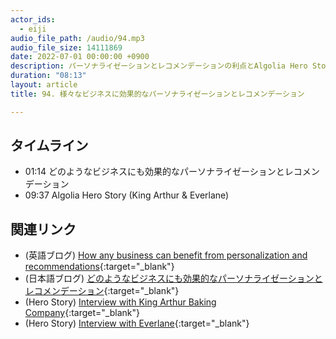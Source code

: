 ```yaml
---
actor_ids:
  - eiji
audio_file_path: /audio/94.mp3
audio_file_size: 14111869 
date: 2022-07-01 00:00:00 +0900
description: パーソナライゼーションとレコメンデーションの利点とAlgolia Hero Storyについて話しました
duration: "08:13"
layout: article
title: 94. 様々なビジネスに効果的なパーソナライゼーションとレコメンデーション

---
```


## タイムライン

- 01:14 どのようなビジネスにも効果的なパーソナライゼーションとレコメンデーション
- 09:37 Algolia Hero Story (King Arthur & Everlane)

## 関連リンク

- (英語ブログ) [How any business can benefit from personalization and recommendations](https://www.algolia.com/blog/product/how-any-business-can-benefit-from-personalization-and-recommendations/){:target="_blank"}
- (日本語ブログ) [どのようなビジネスにも効果的なパーソナライゼーションとレコメンデーション](https://shinodogg.com/2022/06/27/how-any-business-can-benefit-from-personalization-and-recommendations/){:target="_blank"}
- (Hero Story) [Interview with King Arthur Baking Company](https://resources.algolia.com/home/video-kingarthur){:target="_blank"}
- (Hero Story) [Interview with Everlane](https://resources.algolia.com/home/video-everlane){:target="_blank"}